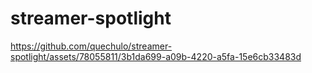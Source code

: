 # streamer-spotlight

https://github.com/quechulo/streamer-spotlight/assets/78055811/3b1da699-a09b-4220-a5fa-15e6cb33483d

